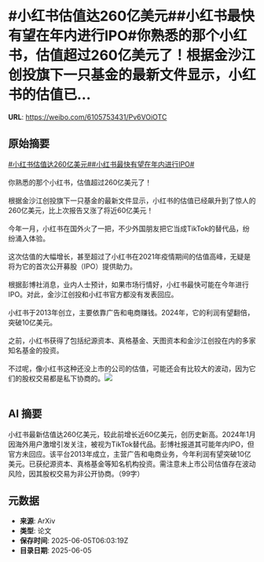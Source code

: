 # #小红书估值达260亿美元##小红书最快有望在年内进行IPO#你熟悉的那个小红书，估值超过260亿美元了！根据金沙江创投旗下一只基金的最新文件显示，小红书的估值已...

**URL**: https://weibo.com/6105753431/Pv6VOiOTC

## 原始摘要

<a href="https://m.weibo.cn/search?containerid=231522type%3D1%26t%3D10%26q%3D%23%E5%B0%8F%E7%BA%A2%E4%B9%A6%E4%BC%B0%E5%80%BC%E8%BE%BE260%E4%BA%BF%E7%BE%8E%E5%85%83%23&amp;extparam=%23%E5%B0%8F%E7%BA%A2%E4%B9%A6%E4%BC%B0%E5%80%BC%E8%BE%BE260%E4%BA%BF%E7%BE%8E%E5%85%83%23" data-hide=""><span class="surl-text">#小红书估值达260亿美元#</span></a><a href="https://m.weibo.cn/search?containerid=231522type%3D1%26t%3D10%26q%3D%23%E5%B0%8F%E7%BA%A2%E4%B9%A6%E6%9C%80%E5%BF%AB%E6%9C%89%E6%9C%9B%E5%9C%A8%E5%B9%B4%E5%86%85%E8%BF%9B%E8%A1%8CIPO%23&amp;extparam=%23%E5%B0%8F%E7%BA%A2%E4%B9%A6%E6%9C%80%E5%BF%AB%E6%9C%89%E6%9C%9B%E5%9C%A8%E5%B9%B4%E5%86%85%E8%BF%9B%E8%A1%8CIPO%23" data-hide=""><span class="surl-text">#小红书最快有望在年内进行IPO#</span></a><br><br>你熟悉的那个小红书，估值超过260亿美元了！<br><br>根据金沙江创投旗下一只基金的最新文件显示，小红书的估值已经飙升到了惊人的 260亿美元，比上次报告又涨了将近60亿美元！<br><br>今年一月，小红书在国外火了一把，不少外国朋友把它当成TikTok的替代品，纷纷涌入体验。<br><br>这次估值的大幅增长，甚至超过了小红书在2021年疫情期间的估值高峰，无疑是将为它的首次公开募股（IPO）提供助力。<br><br>根据彭博社消息，业内人士预计，如果市场行情好，小红书最快可能在今年进行IPO。对此，金沙江创投和小红书官方都没有发表回应。<br><br>小红书于2013年创立，主要依靠广告和电商赚钱。2024年，它的利润有望翻倍，突破10亿美元。<br><br>之前，小红书获得了包括纪源资本、真格基金、天图资本和金沙江创投在内的多家知名基金的投资。<br><br>不过呢，像小红书这种还没上市的公司的估值，可能还会有比较大的波动，因为它们的股权交易都是私下协商的。<img style="" src="https://tvax4.sinaimg.cn/large/006Fd7o3gy1i24bt8ovz0j30zk0npauy.jpg" referrerpolicy="no-referrer"><br><br>

## AI 摘要

小红书最新估值达260亿美元，较此前增长近60亿美元，创历史新高。2024年1月因海外用户激增引发关注，被视为TikTok替代品。彭博社报道其可能年内IPO，但官方未回应。该平台2013年成立，主营广告和电商业务，今年利润有望突破10亿美元。已获纪源资本、真格基金等知名机构投资。需注意未上市公司估值存在波动风险，因其股权交易为非公开协商。（99字）

## 元数据

- **来源**: ArXiv
- **类型**: 论文
- **保存时间**: 2025-06-05T06:03:19Z
- **目录日期**: 2025-06-05
